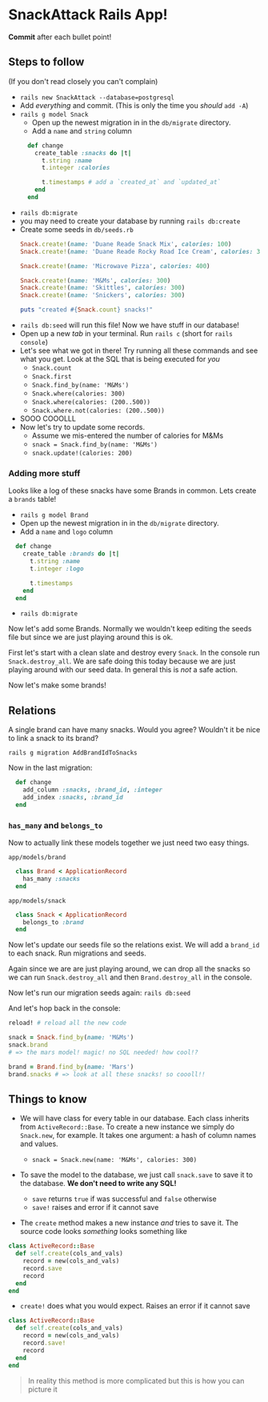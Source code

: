 # SnackAttack Rails App!

**Commit** after each bullet point!

## Steps to follow

(If you don't read closely you can't complain)

* `rails new SnackAttack --database=postgresql`
* Add *everything* and commit. (This is only the time you _should_ `add -A`)
* `rails g model Snack`
  * Open up the newest migration in in the `db/migrate` directory.
  * Add a `name` and `string` column
  ```ruby
    def change
      create_table :snacks do |t|
        t.string :name
        t.integer :calories

        t.timestamps # add a `created_at` and `updated_at`
      end
    end
  ```
* `rails db:migrate`
* you may need to create your database by running `rails db:create`
* Create some seeds in `db/seeds.rb`
  ```ruby
  Snack.create!(name: 'Duane Reade Snack Mix', calories: 100)
  Snack.create!(name: 'Duane Reade Rocky Road Ice Cream', calories: 300)

  Snack.create!(name: 'Microwave Pizza', calories: 400)

  Snack.create!(name: 'M&Ms', calories: 300)
  Snack.create!(name: 'Skittles', calories: 300)
  Snack.create!(name: 'Snickers', calories: 300)

  puts "created #{Snack.count} snacks!"
  ```
* `rails db:seed` will run this file!  Now we have stuff in our database!
* Open up a new *tab* in your terminal.  Run `rails c` (short for `rails console`)
* Let's see what we got in there!  Try running all these commands and see what you get.  Look at the SQL that is being executed for *you*
  * `Snack.count`
  * `Snack.first`
  * `Snack.find_by(name: 'M&Ms')`
  * `Snack.where(calories: 300)`
  * `Snack.where(calories: (200..500))`
  * `Snack.where.not(calories: (200..500))`
* SOOO COOOLLL
* Now let's try to update some records.
  * Assume we mis-entered the number of calories for M&Ms
  * `snack = Snack.find_by(name: 'M&Ms')`
  * `snack.update!(calories: 200)`

### Adding more stuff

Looks like a log of these snacks have some Brands in common.  Lets create a `brands` table!

* `rails g model Brand`
* Open up the newest migration in in the `db/migrate` directory.
* Add a `name` and `logo` column
```ruby
  def change
    create_table :brands do |t|
      t.string :name
      t.integer :logo

      t.timestamps
    end
  end
```
* `rails db:migrate`

Now let's add some Brands.  Normally we wouldn't keep editing the seeds file but since we are just playing around this is ok.

First let's start with a clean slate and destroy every `Snack`.  In the console run `Snack.destroy_all`.  We are safe doing this today because we are just playing around with our seed data.  In general this is *not* a safe action.

Now let's make some brands!

## Relations

A single brand can have many snacks. Would you agree?  Wouldn't it be nice to link a snack to its brand?

`rails g migration AddBrandIdToSnacks`

Now in the last migration:

```ruby
  def change
    add_column :snacks, :brand_id, :integer
    add_index :snacks, :brand_id
  end
```

### `has_many` and `belongs_to`

Now to actually link these models together we just need two easy things.

`app/models/brand`
```ruby
  class Brand < ApplicationRecord
    has_many :snacks
  end
```

`app/models/snack`
```ruby
  class Snack < ApplicationRecord
    belongs_to :brand
  end
```

Now let's update our seeds file so the relations exist.  We will add a `brand_id` to each snack. Run migrations and seeds.

Again since we are are just playing around, we can drop all the snacks so we can run `Snack.destroy_all` and then `Brand.destroy_all` in the console.

Now let's run our migration seeds again: `rails db:seed`

And let's hop back in the console:

```ruby
reload! # reload all the new code

snack = Snack.find_by(name: 'M&Ms')
snack.brand
# => the mars model! magic! no SQL needed! how cool!?

brand = Brand.find_by(name: 'Mars')
brand.snacks # => look at all these snacks! so coooll!!
```

## Things to know

* We will have class for every table in our database.  Each class inherits from `ActiveRecord::Base`.  To create a new instance we simply do `Snack.new`, for example.  It takes one argument: a hash of column names and values.
  * `snack = Snack.new(name: 'M&Ms', calories: 300)`

* To save the model to the database, we just call `snack.save` to save it to the database. **We don't need to write any SQL!**
  * `save` returns `true` if was successful and `false` otherwise
  * `save!` raises and error if it cannot save

* The `create` method makes a new instance *and* tries to save it.
The source code looks _something_ looks something like
```ruby
class ActiveRecord::Base
  def self.create(cols_and_vals)
    record = new(cols_and_vals)
    record.save
    record
  end
end
```

* `create!` does what you would expect. Raises an error if it cannot save
```ruby
class ActiveRecord::Base
  def self.create(cols_and_vals)
    record = new(cols_and_vals)
    record.save!
    record
  end
end
```
> In reality this method is more complicated but this is how you can picture it

